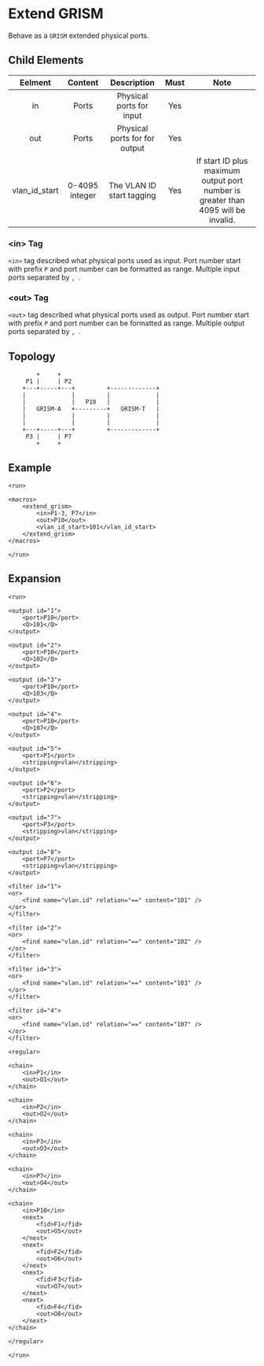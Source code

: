Extend GRISM
============

Behave as a `GRISM` extended physical ports.

<h2>Child Elements</h2>

|     Eelment     |     Content    |          Description          | Must |                                        Note                                       |
|:---------------:|:--------------:|:-----------------------------:|:----:|:---------------------------------------------------------------------------------:|
|        in       |      Ports     |    Physical ports for input   |  Yes |                                                                                   |
|       out       |      Ports     | Physical ports for for output |  Yes |                                                                                   |
| vlan\_id\_start | 0-4095 integer |   The VLAN ID start tagging   |  Yes | If start ID plus maximum output port number is greater than 4095 will be invalid. |

<h3>&lt;in&gt; Tag</h3>

`<in>` tag described what physical ports used as input. Port number start with prefix `P` and port number can be formatted as range. Multiple input ports separated by `, `.

<h3>&lt;out&gt; Tag</h3>

`<out>` tag described what physical ports used as output. Port number start with prefix `P` and port number can be formatted as range. Multiple output ports separated by `, `.

<h2>Topology</h2>

```
        +     +
     P1 |     | P2
    +---+-----+---+         +-------------+
    |             |         |             |
    |             |   P10   |             |
    |   GRISM-A   +---------+   GRISM-T   |
    |             |         |             |
    |             |         |             |
    +---+-----+---+         +-------------+
     P3 |     | P7
        +     +
```

<h2>Example</h2>

```
<run>

<macros>
    <extend_grism>
        <in>P1-3, P7</in>
        <out>P10</out>
        <vlan_id_start>101</vlan_id_start>
    </extend_grism>
</macros>

</run>
```

<h2>Expansion</h2>

```
<run>

<output id="1">
    <port>P10</port>
    <Q>101</Q>
</output>

<output id="2">
    <port>P10</port>
    <Q>102</Q>
</output>

<output id="3">
    <port>P10</port>
    <Q>103</Q>
</output>

<output id="4">
    <port>P10</port>
    <Q>107</Q>
</output>

<output id="5">
    <port>P1</port>
    <stripping>vlan</stripping>
</output>

<output id="6">
    <port>P2</port>
    <stripping>vlan</stripping>
</output>

<output id="7">
    <port>P3</port>
    <stripping>vlan</stripping>
</output>

<output id="8">
    <port>P7</port>
    <stripping>vlan</stripping>
</output>

<filter id="1">
<or>
    <find name="vlan.id" relation="==" content="101" />
</or>
</filter>

<filter id="2">
<or>
    <find name="vlan.id" relation="==" content="102" />
</or>
</filter>

<filter id="3">
<or>
    <find name="vlan.id" relation="==" content="103" />
</or>
</filter>

<filter id="4">
<or>
    <find name="vlan.id" relation="==" content="107" />
</or>
</filter>

<regular>

<chain>
    <in>P1</in>
    <out>O1</out>
</chain>

<chain>
    <in>P2</in>
    <out>O2</out>
</chain>

<chain>
    <in>P3</in>
    <out>O3</out>
</chain>

<chain>
    <in>P7</in>
    <out>O4</out>
</chain>

<chain>
    <in>P10</in>
    <next>
        <fid>F1</fid>
        <out>O5</out>
    </next>
    <next>
        <fid>F2</fid>
        <out>O6</out>
    </next>
    <next>
        <fid>F3</fid>
        <out>O7</out>
    </next>
    <next>
        <fid>F4</fid>
        <out>O8</out>
    </next>
</chain>

</regular>

</run>
```

